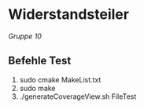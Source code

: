 # Widerstandsteiler 
*Gruppe 10*

## Befehle Test
1. sudo cmake MakeList.txt
2. sudo make
3. ./generateCoverageView.sh FileTest
